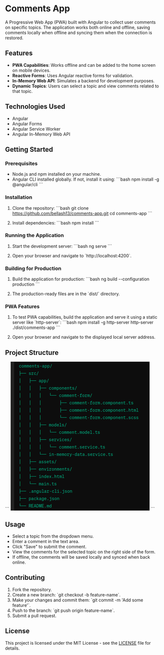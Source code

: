 
# Comments App

A Progressive Web App (PWA) built with Angular to collect user comments on specific topics. The application works both online and offline, saving comments locally when offline and syncing them when the connection is restored.

## Features

- **PWA Capabilities**: Works offline and can be added to the home screen on mobile devices.
- **Reactive Forms**: Uses Angular reactive forms for validation.
- **In-Memory Web API**: Simulates a backend for development purposes.
- **Dynamic Topics**: Users can select a topic and view comments related to that topic.

## Technologies Used

- Angular
- Angular Forms
- Angular Service Worker
- Angular In-Memory Web API

## Getting Started

### Prerequisites

- Node.js and npm installed on your machine.
- Angular CLI installed globally. If not, install it using:
  \`\`\`bash
  npm install -g @angular/cli
  \`\`\`

### Installation

1. Clone the repository:
   \`\`\`bash
   git clone https://github.com/bellash13/comments-app.git
   cd comments-app
   \`\`\`

2. Install dependencies:
   \`\`\`bash
   npm install
   \`\`\`

### Running the Application

1. Start the development server:
   \`\`\`bash
   ng serve
   \`\`\`

2. Open your browser and navigate to \`http://localhost:4200\`.

### Building for Production

1. Build the application for production:
   \`\`\`bash
   ng build --configuration production
   \`\`\`

2. The production-ready files are in the \`dist/\` directory.

### PWA Features

1. To test PWA capabilities, build the application and serve it using a static server like \`http-server\`:
   \`\`\`bash
   npm install -g http-server
   http-server ./dist/comments-app
   \`\`\`

2. Open your browser and navigate to the displayed local server address.

## Project Structure

\`\`\`
![alt text](image.png)
\`\`\`

## Usage

- Select a topic from the dropdown menu.
- Enter a comment in the text area.
- Click "Save" to submit the comment.
- View the comments for the selected topic on the right side of the form.
- If offline, the comments will be saved locally and synced when back online.

## Contributing

1. Fork the repository.
2. Create a new branch: \`git checkout -b feature-name\`.
3. Make your changes and commit them: \`git commit -m 'Add some feature'\`.
4. Push to the branch: \`git push origin feature-name\`.
5. Submit a pull request.

## License

This project is licensed under the MIT License - see the [LICENSE](LICENSE) file for details.
